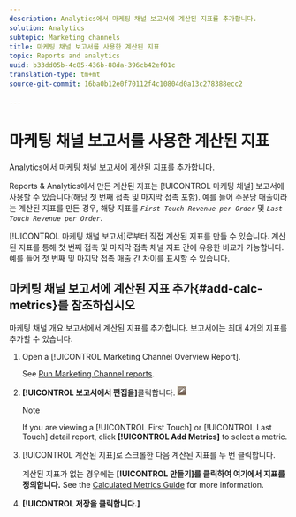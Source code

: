 ```yaml
---
description: Analytics에서 마케팅 채널 보고서에 계산된 지표를 추가합니다.
solution: Analytics
subtopic: Marketing channels
title: 마케팅 채널 보고서를 사용한 계산된 지표
topic: Reports and analytics
uuid: b33dd05b-4c85-436b-88da-396cb42ef01c
translation-type: tm+mt
source-git-commit: 16ba0b12e0f70112f4c10804d0a13c278388ecc2

---
```



# 마케팅 채널 보고서를 사용한 계산된 지표

Analytics에서 마케팅 채널 보고서에 계산된 지표를 추가합니다.

Reports &amp; Analytics에서 만든 계산된 지표는 [!UICONTROL 마케팅 채널] 보고서에 사용할 수 있습니다(해당 첫 번째 접촉 및 마지막 접촉 포함). 예를 들어 주문당 매출이라는 계산된 지표를 만든 경우, 해당 지표를 *`First Touch Revenue per Order`* 및 *`Last Touch Revenue per Order`*.

[!UICONTROL 마케팅 채널 보고서]로부터 직접 계산된 지표를 만들 수 있습니다. 계산된 지표를 통해 첫 번째 접촉 및 마지막 접촉 채널 지표 간에 유용한 비교가 가능합니다. 예를 들어 첫 번째 및 마지막 접촉 매출 간 차이를 표시할 수 있습니다.

## 마케팅 채널 보고서에 계산된 지표 추가{#add-calc-metrics}를 참조하십시오 

마케팅 채널 개요 보고서에서 계산된 지표를 추가합니다. 보고서에는 최대 4개의 지표를 추가할 수 있습니다.

1. Open a [!UICONTROL Marketing Channel Overview Report].

   See [Run Marketing Channel reports](/help/components/c-marketing-channels/t-reports-sc.md).

1. **[!UICONTROL 보고서에서 편집을]**&#x200B;클릭합니다. ![](assets/metric_edit_icon.png)

   >[!NOTE]
   >
   >If you are viewing a [!UICONTROL First Touch] or [!UICONTROL Last Touch] detail report, click **[!UICONTROL Add Metrics]** to select a metric.

1. [!UICONTROL 계산된 지표]로 스크롤한 다음 계산된 지표를 두 번 클릭합니다.

   계산된 지표가 없는 경우에는 **[!UICONTROL 만들기]를 클릭하여 여기에서 지표를 정의합니다.** See the [Calculated Metrics Guide](https://marketing.adobe.com/resources/help/en_US/analytics/calcmetrics/) for more information.
1. **[!UICONTROL 저장을 클릭합니다.]**
